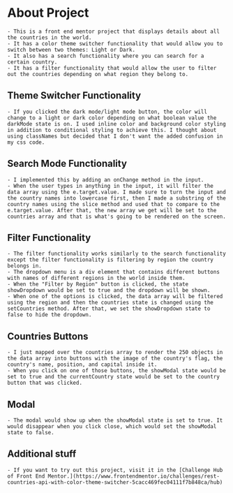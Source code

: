# About Project

    - This is a front end mentor project that displays details about all the countries in the world.
    - It has a color theme switcher functionality that would allow you to switch between two themes: Light or Dark.
    - It also has a search functionality where you can search for a certain country.
    - It has a filter functionality that would allow the user to filter out the countries depending on what region they belong to.

## Theme Switcher Functionality

    - If you clicked the dark mode/light mode button, the color will change to a light or dark color depending on what boolean value the darkMode state is on. I used inline color and background color styling in addition to conditional styling to achieve this. I thought about using classNames but decided that I don't want the added confusion in my css code.

## Search Mode Functionality

    - I implemented this by adding an onChange method in the input.
    - When the user types in anything in the input, it will filter the data array using the e.target.value. I made sure to turn the input and the country names into lowercase first, then I made a substring of the country names using the slice method and used that to compare to the e.target.value. After that, the new array we get will be set to the countries array and that is what's going to be rendered on the screen.

## Filter Functionality

    - The filter functionality works similarly to the search functionality except the filter functionality is filtering by region the country belongs in.
    - The dropdown menu is a div element that contains different buttons with names of different regions in the world inside them.
    - When the "Filter by Region" button is clicked, the state showDropdown would be set to true and the dropdown will be shown.
    - When one of the options is clicked, the data array will be filtered using the region and then the countries state is changed using the setCountries method. After that, we set the showDropdown state to false to hide the dropdown.

## Countries Buttons

    - I just mapped over the countries array to render the 250 objects in the data array into buttons with the image of the country's flag, the country's name, position, and capital inside it.
    - When you click on one of those buttons, the showModal state would be set to true and the currentCountry state would be set to the country button that was clicked.

## Modal

    - The modal would show up when the showModal state is set to true. It would disappear when you click close, which would set the showModal state to false.

## Additional stuff

    - If you want to try out this project, visit it in the [Challenge Hub of Front End Mentor.](https://www.frontendmentor.io/challenges/rest-countries-api-with-color-theme-switcher-5cacc469fec04111f7b848ca/hub)
